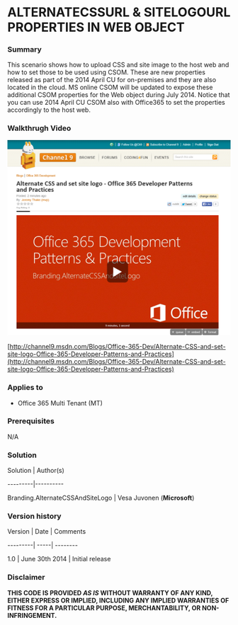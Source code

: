 # ALTERNATECSSURL & SITELOGOURL PROPERTIES IN WEB OBJECT #

### Summary ###
This scenario shows how to upload CSS and site image to the host web and how to set those to be used using CSOM. These are new properties released as part of the 2014 April CU for on-premises and they are also located in the cloud. MS online CSOM will be updated to expose these additional CSOM properties for the Web object during July 2014.
Notice that you can use 2014 April CU CSOM also with Office365 to set the properties accordingly to the host web.


### Walkthrugh Video ###

![](/Samples/Branding.AlternateCSSAndSiteLogo/images/ch9scrnsht.png)

[http://channel9.msdn.com/Blogs/Office-365-Dev/Alternate-CSS-and-set-site-logo-Office-365-Developer-Patterns-and-Practices](http://channel9.msdn.com/Blogs/Office-365-Dev/Alternate-CSS-and-set-site-logo-Office-365-Developer-Patterns-and-Practices)

### Applies to ###
-  Office 365 Multi Tenant (MT)

### Prerequisites ###
N/A

### Solution ###
Solution | Author(s)

---------|----------

Branding.AlternateCSSAndSiteLogo | Vesa Juvonen (**Microsoft**)

### Version history ###

Version  | Date | Comments

---------| -----| --------

1.0  | June 30th 2014 | Initial release

### Disclaimer ###
**THIS CODE IS PROVIDED *AS IS* WITHOUT WARRANTY OF ANY KIND, EITHER EXPRESS OR IMPLIED, INCLUDING ANY IMPLIED WARRANTIES OF FITNESS FOR A PARTICULAR PURPOSE, MERCHANTABILITY, OR NON-INFRINGEMENT.**



